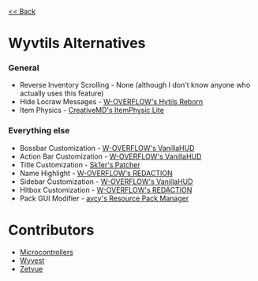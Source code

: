[<< Back](README.md)

# Wyvtils Alternatives

### General

- Reverse Inventory Scrolling - None (although I don't know anyone who actually uses this feature)
- Hide Locraw Messages - [W-OVERFLOW's Hytils Reborn](https://github.com/W-OVERFLOW/Hytils-Reborn)
- Item Physics - [CreativeMD's ItemPhysic Lite](https://www.curseforge.com/minecraft/mc-mods/itemphysic-lite/files/2439695)

### Everything else
- Bossbar Customization - [W-OVERFLOW's VanillaHUD](https://github.com/W-OVERFLOW/VanillaHUD/releases/latest)
- Action Bar Customization - [W-OVERFLOW's VanillaHUD](https://github.com/W-OVERFLOW/VanillaHUD/releases/latest)
- Title Customization - [Sk1er's Patcher](https://sk1er.club/mods/patcher)
- Name Highlight - [W-OVERFLOW's REDACTION](https://github.com/W-OVERFLOW/REDACTION)
- Sidebar Customization - [W-OVERFLOW's VanillaHUD](https://github.com/W-OVERFLOW/VanillaHUD/releases/latest)
- Hitbox Customization - [W-OVERFLOW's REDACTION](https://github.com/W-OVERFLOW/REDACTION)
- Pack GUI Modifier - [aycy's Resource Pack Manager](https://www.youtube.com/watch?v=OQZFWrrEcYM)

# Contributors

- [Microcontrollers](https://github.com/microcontrollersdev)
- [Wyvest](https://github.com/Wyvest)
- [Zetvue](https://zetvue.carrd.co)
